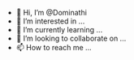- 👋 Hi, I’m @Dominathi
- 👀 I’m interested in ...
- 🌱 I’m currently learning ...
- 💞️ I’m looking to collaborate on ...
- 📫 How to reach me ...

<!---
Dominathi/Dominathi is a ✨ special ✨ repository because its `README.md` (this file) appears on your GitHub profile.
You can click the Preview link to take a look at your changes.
--->
